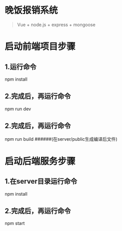 # 晚饭报销系统

> Vue + node.js + express + mongoose

# 启动前端项目步骤

## 1.运行命令
npm install

## 2.完成后，再运行命令
npm run dev

## 2.完成后，再运行命令
npm run build
######(在server/public生成编译后文件)

# 启动后端服务步骤

## 1.在server目录运行命令
npm install

## 2.完成后，再运行命令
npm start
